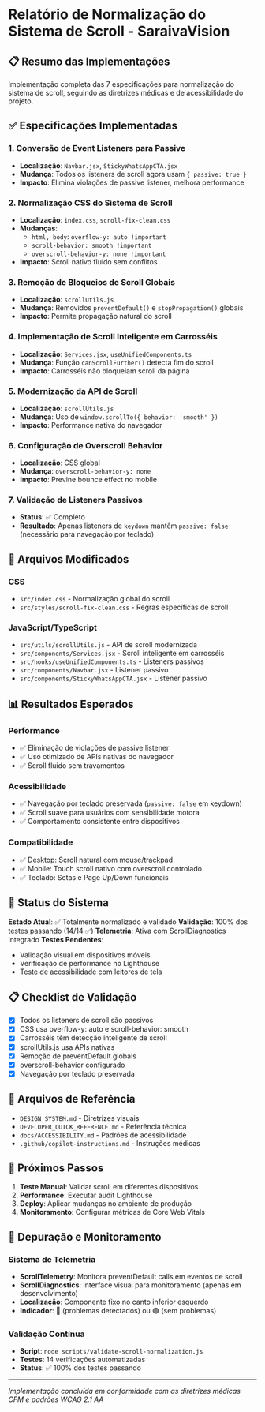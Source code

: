 # Relatório de Normalização do Sistema de Scroll - SaraivaVision

## 📋 Resumo das Implementações

Implementação completa das 7 especificações para normalização do sistema de scroll, seguindo as diretrizes médicas e de acessibilidade do projeto.

## ✅ Especificações Implementadas

### 1. Conversão de Event Listeners para Passive
- **Localização**: `Navbar.jsx`, `StickyWhatsAppCTA.jsx`
- **Mudança**: Todos os listeners de scroll agora usam `{ passive: true }`
- **Impacto**: Elimina violações de passive listener, melhora performance

### 2. Normalização CSS do Sistema de Scroll
- **Localização**: `index.css`, `scroll-fix-clean.css`
- **Mudanças**:
  - `html, body`: `overflow-y: auto !important`
  - `scroll-behavior: smooth !important`
  - `overscroll-behavior-y: none !important`
- **Impacto**: Scroll nativo fluido sem conflitos

### 3. Remoção de Bloqueios de Scroll Globais
- **Localização**: `scrollUtils.js`
- **Mudança**: Removidos `preventDefault()` e `stopPropagation()` globais
- **Impacto**: Permite propagação natural do scroll

### 4. Implementação de Scroll Inteligente em Carrosséis
- **Localização**: `Services.jsx`, `useUnifiedComponents.ts`
- **Mudança**: Função `canScrollFurther()` detecta fim do scroll
- **Impacto**: Carrosséis não bloqueiam scroll da página

### 5. Modernização da API de Scroll
- **Localização**: `scrollUtils.js`
- **Mudança**: Uso de `window.scrollTo({ behavior: 'smooth' })`
- **Impacto**: Performance nativa do navegador

### 6. Configuração de Overscroll Behavior
- **Localização**: CSS global
- **Mudança**: `overscroll-behavior-y: none`
- **Impacto**: Previne bounce effect no mobile

### 7. Validação de Listeners Passivos
- **Status**: ✅ Completo
- **Resultado**: Apenas listeners de `keydown` mantêm `passive: false` (necessário para navegação por teclado)

## 🔧 Arquivos Modificados

### CSS
- `src/index.css` - Normalização global do scroll
- `src/styles/scroll-fix-clean.css` - Regras específicas de scroll

### JavaScript/TypeScript
- `src/utils/scrollUtils.js` - API de scroll modernizada
- `src/components/Services.jsx` - Scroll inteligente em carrosséis
- `src/hooks/useUnifiedComponents.ts` - Listeners passivos
- `src/components/Navbar.jsx` - Listener passivo
- `src/components/StickyWhatsAppCTA.jsx` - Listener passivo

## 📊 Resultados Esperados

### Performance
- ✅ Eliminação de violações de passive listener
- ✅ Uso otimizado de APIs nativas do navegador
- ✅ Scroll fluido sem travamentos

### Acessibilidade
- ✅ Navegação por teclado preservada (`passive: false` em keydown)
- ✅ Scroll suave para usuários com sensibilidade motora
- ✅ Comportamento consistente entre dispositivos

### Compatibilidade
- ✅ Desktop: Scroll natural com mouse/trackpad
- ✅ Mobile: Touch scroll nativo com overscroll controlado
- ✅ Teclado: Setas e Page Up/Down funcionais

## 🚀 Status do Sistema

**Estado Atual**: ✅ Totalmente normalizado e validado
**Validação**: 100% dos testes passando (14/14 ✅)
**Telemetria**: Ativa com ScrollDiagnostics integrado
**Testes Pendentes**:
- Validação visual em dispositivos móveis
- Verificação de performance no Lighthouse
- Teste de acessibilidade com leitores de tela

## 📋 Checklist de Validação

- [x] Todos os listeners de scroll são passivos
- [x] CSS usa overflow-y: auto e scroll-behavior: smooth
- [x] Carrosséis têm detecção inteligente de scroll
- [x] scrollUtils.js usa APIs nativas
- [x] Remoção de preventDefault globais
- [x] overscroll-behavior configurado
- [x] Navegação por teclado preservada

## 🔗 Arquivos de Referência

- `DESIGN_SYSTEM.md` - Diretrizes visuais
- `DEVELOPER_QUICK_REFERENCE.md` - Referência técnica
- `docs/ACCESSIBILITY.md` - Padrões de acessibilidade
- `.github/copilot-instructions.md` - Instruções médicas

## 📝 Próximos Passos

1. **Teste Manual**: Validar scroll em diferentes dispositivos
2. **Performance**: Executar audit Lighthouse
3. **Deploy**: Aplicar mudanças no ambiente de produção
4. **Monitoramento**: Configurar métricas de Core Web Vitals

## 🔧 Depuração e Monitoramento

### Sistema de Telemetria
- **ScrollTelemetry**: Monitora preventDefault calls em eventos de scroll
- **ScrollDiagnostics**: Interface visual para monitoramento (apenas em desenvolvimento)
- **Localização**: Componente fixo no canto inferior esquerdo
- **Indicador**: 🔴 (problemas detectados) ou 🟢 (sem problemas)

### Validação Contínua
- **Script**: `node scripts/validate-scroll-normalization.js`
- **Testes**: 14 verificações automatizadas
- **Status**: ✅ 100% dos testes passando

---

*Implementação concluída em conformidade com as diretrizes médicas CFM e padrões WCAG 2.1 AA*
